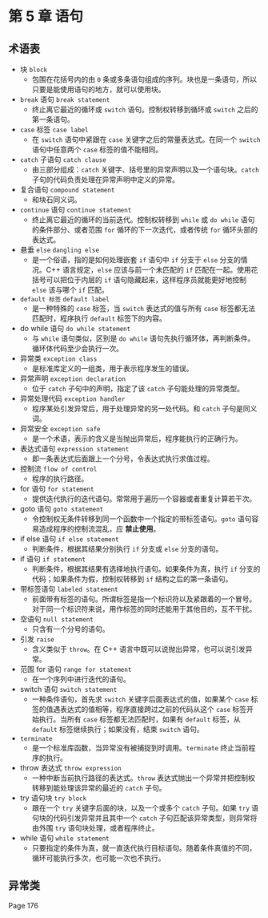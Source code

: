 第 5 章 语句
===========

## 术语表

* 块 `block`
    - 包围在花括号内的由 `0` 条或多条语句组成的序列。块也是一条语句，所以只要是能使用语句的地方，就可以使用块。
* `break` 语句 `break statement`
    - 终止离它最近的循环或 `switch` 语句。控制权转移到循环或 `switch` 之后的第一条语句。
* `case` 标签 `case label`
    - 在 `switch` 语句中紧跟在 `case` 关键字之后的常量表达式。在同一个 `switch` 语句中任意两个 `case` 标签的值不能相同。
* `catch` 子语句 `catch clause`
    - 由三部分组成：`catch` 关键字、括号里的异常声明以及一个语句块。`catch` 子句的代码负责处理在异常声明中定义的异常。
* 复合语句 `compound statement`
    - 和块石同义词。
* `continue` 语句 `continue statement`
    - 终止离它最近的循环的当前迭代。控制权转移到 `while` 或 `do while` 语句的条件部分、或者范围 `for` 循环的下一次迭代，或者传统 `for` 循环头部的表达式。
* 悬垂 `else` `dangling else`
    - 是一个俗语，指的是如何处理嵌套 `if` 语句中 `if` 分支于 `else` 分支的情况。C++ 语言规定，`else` 应该与前一个未匹配的 `if` 匹配在一起。使用花括号可以把位于内层的 `if` 语句隐藏起来，这样程序员就能更好地控制 `else` 该与哪个 `if` 匹配。
* `default 标签` `default label`
    - 是一种特殊的 `case` 标签，当 `switch` 表达式的值与所有 `case` 标签都无法匹配时，程序执行 `default` 标签下的内容。
* do while 语句 `do while statement`
    - 与 `while` 语句类似，区别是 `do while` 语句先执行循环体，再判断条件。循环体代码至少会执行一次。
* 异常类 `exception class`
    - 是标准库定义的一组类，用于表示程序发生的错误。
* 异常声明 `exception declaration`
    - 位于 `catch` 子句中的声明，指定了该 `catch` 子句能处理的异常类型。
* 异常处理代码 `exception handler`
    - 程序某处引发异常后，用于处理异常的另一处代码。和 `catch` 子句是同义词。
* 异常安全 `exception safe`
    - 是一个术语，表示的含义是当抛出异常后，程序能执行的正确行为。
* 表达式语句 `expression statement`
    - 即一条表达式后面跟上一个分号，令表达式执行求值过程。
* 控制流 `flow of control`
    - 程序的执行路径。
* for 语句 `for statement`
    - 提供迭代执行的迭代语句。常常用于遍历一个容器或者重复计算若干次。
* goto 语句 `goto statement`
    - 令控制权无条件转移到同一个函数中一个指定的带标签语句。`goto` 语句容易造成程序的控制流混乱，应 **禁止使用**。
* if else 语句 `if else statement`
    - 判断条件，根据其结果分别执行 `if` 分支或 `else` 分支的语句。
* if 语句 `if statement`
    - 判断条件，根据其结果有选择地执行语句。如果条件为真，执行 `if` 分支的代码；如果条件为假，控制权转移到 `if` 结构之后的第一条语句。
* 带标签语句 `labeled statement`
    - 前面带有标签的语句。所谓标签是指一个标识符以及紧跟着的一个冒号。对于同一个标识符来说，用作标签的同时还能用于其他目的，互不干扰。
* 空语句 `null statement`
    - 只含有一个分号的语句。
* 引发 `raise`
    - 含义类似于 `throw`。在 C++ 语言中既可以说抛出异常，也可以说引发异常。
* 范围 for 语句 `range for statement`
    - 在一个序列中进行迭代的语句。
* switch 语句 `switch statement`
    - 一种条件语句，首先求 `switch` 关键字后面表达式的值，如果某个 `case` 标签的值遇表达式的值相等，程序直接跨过之前的代码从这个 `case` 标签开始执行。当所有 `case` 标签都无法匹配时，如果有 `default` 标签，从 `default` 标签继续执行；如果没有，结束 `switch` 语句。
* `terminate`
    - 是一个标准库函数，当异常没有被捕捉到时调用。`terminate` 终止当前程序的执行。
* throw 表达式 `throw expression`
    - 一种中断当前执行路径的表达式。`throw` 表达式抛出一个异常并把控制权转移到能处理该异常的最近的 `catch` 子句。
* try 语句块 `try block`
    - 跟在一个 `try` 关键字后面的块，以及一个或多个 `catch` 子句。如果 `try` 语句块的代码引发异常并且其中一个 `catch` 子句匹配该异常类型，则异常将由外围 `try` 语句块处理，或者程序终止。
* while 语句 `while statement`
    - 只要指定的条件为真，就一直迭代执行目标语句。随着条件真值的不同，循环可能执行多次，也可能一次也不执行。



## 异常类

Page 176
